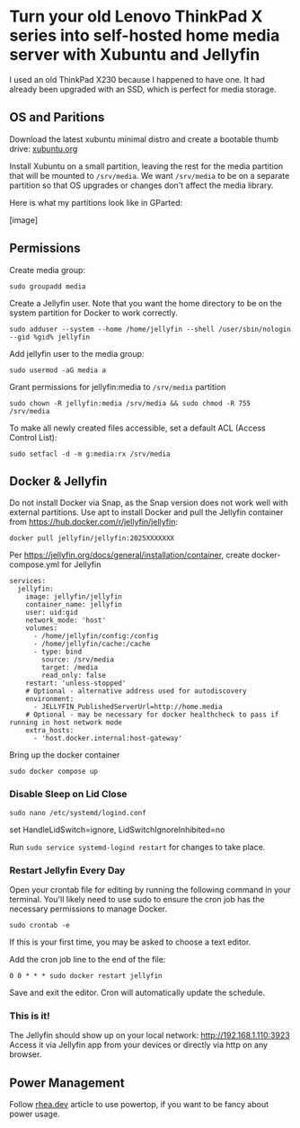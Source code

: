 # Turn your old Lenovo ThinkPad X series into self-hosted home media server with Xubuntu and Jellyfin

I used an old ThinkPad X230 because I happened to have one. It had already been upgraded with an SSD, which is perfect for media storage.

## OS and Paritions

Download the latest xubuntu minimal distro and create a bootable thumb drive: [xubuntu.org](https://xubuntu.org)

Install Xubuntu on a small partition, leaving the rest for the media partition that will be mounted to `/srv/media`. We want `/srv/media` to be on a separate partition so that OS upgrades or changes don't affect the media library.

Here is what my partitions look like in GParted:

[image]

## Permissions

Create media group:
```
sudo groupadd media
```

Create a Jellyfin user. Note that you want the home directory to be on the system partition for Docker to work correctly.
```
sudo adduser --system --home /home/jellyfin --shell /user/sbin/nologin --gid %gid% jellyfin
```
Add jellyfin user to the media group:
```
sudo usermod -aG media a
```
Grant permissions for jellyfin:media to `/srv/media` partition
```
sudo chown -R jellyfin:media /srv/media && sudo chmod -R 755 /srv/media
```
To make all newly created files accessible, set a default ACL (Access Control List):

```
sudo setfacl -d -m g:media:rx /srv/media
```

## Docker & Jellyfin

Do not install Docker via Snap, as the Snap version does not work well with external partitions.
Use apt to install Docker and pull the Jellyfin container from https://hub.docker.com/r/jellyfin/jellyfin:
```
docker pull jellyfin/jellyfin:2025XXXXXXX
```
Per https://jellyfin.org/docs/general/installation/container, create docker-compose.yml for Jellyfin
```
services:
  jellyfin:
    image: jellyfin/jellyfin
    container_name: jellyfin
    user: uid:gid
    network_mode: 'host'
    volumes:
      - /home/jellyfin/config:/config
      - /home/jellyfin/cache:/cache
      - type: bind
        source: /srv/media
        target: /media
        read_only: false
    restart: 'unless-stopped'
    # Optional - alternative address used for autodiscovery
    environment:
      - JELLYFIN_PublishedServerUrl=http://home.media
    # Optional - may be necessary for docker healthcheck to pass if running in host network mode
    extra_hosts:
      - 'host.docker.internal:host-gateway'
```
Bring up the docker container
```
sudo docker compose up
```

### Disable Sleep on Lid Close

```
sudo nano /etc/systemd/logind.conf
```

set HandleLidSwitch=ignore, LidSwitchIgnoreInhibited=no

Run `sudo service systemd-logind restart` for changes to take place.

### Restart Jellyfin Every Day

Open your crontab file for editing by running the following command in your terminal. You'll likely need to use sudo to ensure the cron job has the necessary permissions to manage Docker.
```
sudo crontab -e
```

If this is your first time, you may be asked to choose a text editor.

Add the cron job line to the end of the file:
```
0 0 * * * sudo docker restart jellyfin
```

Save and exit the editor. Cron will automatically update the schedule.

### This is it!

The Jellyfin should show up on your local network: http://192.168.1.110:3923
Access it via Jellyfin app from your devices or directly via http on any browser.


## Power Management

Follow [rhea.dev](https://rhea.dev/articles/2017-07/Home-server-Power-saving) article to use powertop, if you want to be fancy about power usage. 






